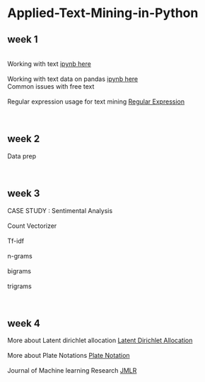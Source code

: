 # Applied-Text-Mining-in-Python
<div>
  <h2>week 1</h2>
  <br>Working with text <a href = "https://github.com/JM-Rishav/Applied-Text-Mining-in-Python/blob/main/Working%2BWith%2BText.ipynb"> ipynb here </a></br>
  <br>Working with text data on pandas <a href = ""> ipynb here </a></br>
  Common issues with free text
  <br></br>
  Regular expression usage for text mining
  <a href = "https://docs.python.org/3/library/re.html"> Regular Expression </a>
</div>
<br></br>
<div>
  <h2>week 2</h2>
  Data prep
</div>
<br></br>
<div>
  <h2>week 3</h2>
  CASE STUDY : Sentimental Analysis
  <br>
  <br>Count Vectorizer</br>
  <br>Tf-idf</br>
  <br>n-grams</br>
  <br>bigrams</br>
  <br>trigrams</br>
<div>
<br></br>
<div>
  <h2>week 4</h2>
  More about Latent dirichlet allocation
  <a href = "https://en.wikipedia.org/wiki/Latent_Dirichlet_allocation"> Latent Dirichlet Allocation </a>
  <br></br>
  More about Plate Notations
  <a href = "https://en.wikipedia.org/wiki/Plate_notation"> Plate Notation </a>
  <br></br>
  Journal of Machine learning Research
  <a href = "https://github.com/JM-Rishav/Applied-Text-Mining-in-Python/blob/main/blei03a.pdf"> JMLR </a>
</div>
